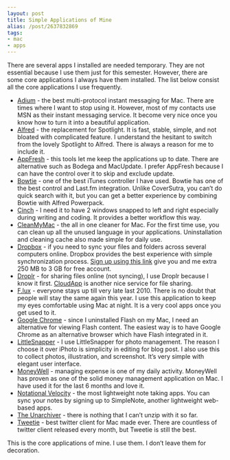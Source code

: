 ```yaml
---
layout: post
title: Simple Applications of Mine
alias: /post/2637832869
tags:
- mac
- apps
---
```

There are several apps I installed are needed temporary. They are not essential because I use them just for this semester. However, there are some core applications I always have them installed. The list below consist  all the core applications I use frequently.

- [Adium](http://adium.im/) - the best multi-protocol instant messaging for Mac. There are times where I want to stop using it. However, most of my contacts use MSN as their instant messaging service. It become very nice once you know how to turn it into a beautiful application.
- [Alfred](http://www.alfredapp.com/) - the replacement for Spotlight. It is fast, stable, simple, and not bloated with complicated feature. I understand the hesitant to switch from the lovely Spotlight to Alfred. There is always a reason for me to include it.
- [AppFresh](http://metaquark.de/appfresh/) - this tools let me keep the applications up to date. There are alternative such as Bodega and MacUpdate. I prefer AppFresh because I can have the control over it to skip and exclude update.
- [Bowtie](http://bowtieapp.com/) - one of the best iTunes controller I have used. Bowtie has one of the best control and Last.fm integration. Unlike CoverSutra, you can&#8217;t do quick search with it, but you can get a better experience by combining Bowtie with Alfred Powerpack.
- [Cinch](http://irradiatedsoftware.com/cinch/) - I need it to have 2 windows snapped to left and right especially during writing and coding. It provides a better workflow this way.
- [CleanMyMac](http://macpaw.com/cleanmymac) - the all in one cleaner for Mac. For the first time use, you can clean up all the unused language in your applications. Uninstallation and cleaning cache also made simple for daily use.
- [Dropbox](http://db.tt/USRnJgf) - if you need to sync your files and folders across several computers online. Dropbox provides the best experience with simple synchronization process. [Sign up using this link](http://db.tt/USRnJgf) give you and me extra 250&#160;MB to 3&#160;GB for free account.
- [Droplr](http://droplr.com/hello) - for sharing files online (not syncing), I use Droplr because I know it first. [CloudApp](http://getcloudapp.com/) is another nice service for file sharing.
- [F.lux](http://www.stereopsis.com/flux/) - everyone stays up till very late last 2010. There is no doubt that people will stay the same again this year. I use this application to keep my eyes comfortable using Mac at night. It is a very cool apps once you get used to it.
- [Google Chrome](http://www.google.com/chrome) - since I uninstalled Flash on my Mac, I need an alternative for viewing Flash content. The easiest way is to have Google Chrome as an alternative browser which have Flash integrated in it.
- [LittleSnapper](http://www.realmacsoftware.com/littlesnapper/) - I use LittleSnapper for photo management. The reason I choose it over iPhoto is simplicity in editing for blog post. I also use this to collect photos, illustration, and screenshot. It&#8217;s very simple with  elegant user interface.
- [MoneyWell](http://nothirst.com/moneywell/) - managing expense is one of my daily activity. MoneyWell has proven as one of the solid money management application on Mac. I have used it for the last 6 months and love it.
- [Notational Velocity](http://notational.net/) - the most lightweight note taking apps. You can sync your notes by signing up to SimpleNote, another lightweight web-based apps.
- [The Unarchiver](http://wakaba.c3.cx/s/apps/unarchiver.html) - there is nothing that I can&#8217;t unzip with it so far.
- [Tweetie](http://www.atebits.com/) - best twitter client for Mac made ever. There are countless of twitter client released every month, but Tweetie is still the best.

This is the core applications of mine. I use them. I don&#8217;t leave them for decoration.